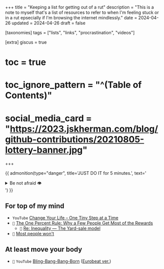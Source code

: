 +++
title = "Keeping a list for getting out of a rut"
description = "This is a note to myself that's a list of resources to refer to when I'm feeling stuck or in a rut epsecially if I'm browsing the internet mindlessly."
date = 2024-04-26
updated = 2024-04-26
draft = false

[taxonomies]
tags = ["lists", "links", "procrastination", "videos"]

[extra]
giscus = true
# toc = true
# toc_ignore_pattern = "^(Table of Contents)"
# social_media_card = "https://2023.jskherman.com/blog/github-contributions/20210805-lottery-banner.jpg"
+++

{{ admonition(type="danger", title='JUST DO IT for 5 minutes.', text='<details><summary>Be not afraid 👁️</summary>I must not fear. Fear is the mind-killer. Fear is the little-death that brings total obliteration. I will face my fear. I will permit it to pass over me and through me. And when it has gone past, I will turn the inner eye to see its path. Where the fear has gone, there will be nothing. Only I will remain.</details>') }}

## For top of my mind

- `YouTube` [Change Your Life – One Tiny Step at a Time](https://www.youtube.com/watch?v=75d_29QWELk)
- `📝` [The One Percent Rule: Why a Few People Get Most of the Rewards](https://jamesclear.com/the-1-percent-rule)
    - `📝` [Re: Inequality — The Yard-sale model](https://pudding.cool/2022/12/yard-sale/)
- `📝` [Most people won't](https://bryce.vc/post/64889707700/most-people-wont)

## At least move your body 

- `🎵` `YouTube` [Bling-Bang-Bang-Born](https://www.youtube.com/watch?v=H6FUBWGSOIc) ([Eurobeat ver.](https://www.youtube.com/watch?v=W5MpvO-7bsg)) 
